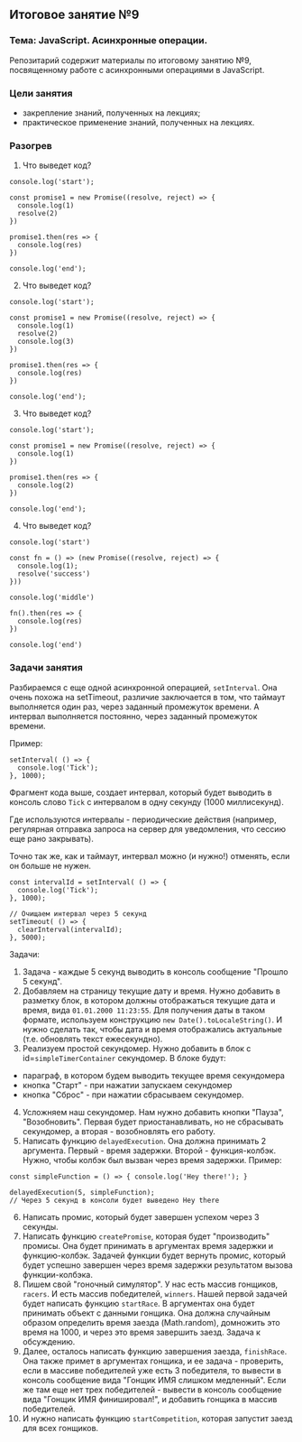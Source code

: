 ## Итоговое занятие №9

### Тема: JavaScript. Асинхронные операции.
Репозитарий содержит материалы по итоговому занятию №9, посвященному работе с асинхронными операциями в JavaScript.

### Цели занятия
- закрепление знаний, полученных на лекциях;
- практическое применение знаний, полученных на лекциях.

### Разогрев
1. Что выведет код?
```
console.log('start');

const promise1 = new Promise((resolve, reject) => {
  console.log(1)
  resolve(2)
})

promise1.then(res => {
  console.log(res)
})

console.log('end');
```

2. Что выведет код?
```
console.log('start');

const promise1 = new Promise((resolve, reject) => {
  console.log(1)
  resolve(2)
  console.log(3)
})

promise1.then(res => {
  console.log(res)
})

console.log('end');
```

3. Что выведет код?
```
console.log('start');

const promise1 = new Promise((resolve, reject) => {
  console.log(1)
})

promise1.then(res => {
  console.log(2)
})

console.log('end');
```

4. Что выведет код?
```
console.log('start')

const fn = () => (new Promise((resolve, reject) => {
  console.log(1);
  resolve('success')
}))

console.log('middle')

fn().then(res => {
  console.log(res)
})

console.log('end')
```

### Задачи занятия

Разбираемся с еще одной асинхронной операцией, `setInterval`. Она очень похожа на setTimeout, различие заключается в том, что таймаут выполняется один раз, через заданный промежуток времени. А интервал выполняется постоянно, через заданный промежуток времени.

Пример:
```
setInterval( () => {
  console.log('Tick');
}, 1000);
```

Фрагмент кода выше, создает интервал, который будет выводить в консоль слово `Tick` с интервалом в одну секунду (1000 миллисекунд).

Где используются интервалы - периодические действия (например, регулярная отправка запроса на сервер для уведомления, что сессию еще рано закрывать).

Точно так же, как и таймаут, интервал можно (и нужно!) отменять, если он больше не нужен.

```
const intervalId = setInterval( () => {
  console.log('Tick');
}, 1000);

// Очищаем интервал через 5 секунд
setTimeout( () => {
  clearInterval(intervalId);
}, 5000);
```

Задачи:
1. Задача - каждые 5 секунд выводить в консоль сообщение "Прошло 5 секунд".
2. Добавляем на страницу текущие дату и время. Нужно добавить в разметку блок, в котором должны отображаться текущие дата и время, вида `01.01.2000 11:23:55`. Для получения даты в таком формате, используем конструкцию `new Date().toLocaleString()`. И нужно сделать так, чтобы дата и время отображались актуальные (т.е. обновлять текст ежесекундно).
3. Реализуем простой секундомер. Нужно добавить в блок с id=`simpleTimerContainer` секундомер. В блоке будут:
 - параграф, в котором будем выводить текущее время секундомера
 - кнопка "Старт" - при нажатии запускаем секундомер
 - кнопка "Сброс" - при нажатии сбрасываем секундомер.
4. Усложняем наш секундомер. Нам нужно добавить кнопки "Пауза", "Возобновить". Первая будет приостанавливать, но не сбрасывать секундомер, а вторая - возобновлять его работу.
5. Написать функцию `delayedExecution`. Она должна принимать 2 аргумента. Первый - время задержки. Второй - функция-колбэк. Нужно, чтобы колбэк был вызван через время задержки. Пример:
```
const simpleFunction = () => { console.log('Hey there!'); }

delayedExecution(5, simpleFunction);
// Через 5 секунд в консоли будет выведено Hey there
```

6. Написать промис, который будет завершен успехом через 3 секунды.
7. Написать функцию `createPromise`, которая будет "производить" промисы. Она будет принимать в аргументах время задержки и функцию-колбэк. Задачей функции будет вернуть промис, который будет успешно завершен через время задержки результатом вызова функции-колбэка.
8. Пишем свой "гоночный симулятор". У нас есть массив гонщиков, `racers`. И есть массив победителей, `winners`. Нашей первой задачей будет написать функцию `startRace`. В аргументах она будет принимать объект с данными гонщика. Она должна случайным образом определить время заезда (Math.random), домножить это время на 1000, и через это время завершить заезд. Задача к обсуждению.
9. Далее, осталось написать функцию завершения заезда, `finishRace`. Она также примет в аргументах гонщика, и ее задача - проверить, если в массиве победителей уже есть 3 победителя, то вывести в консоль сообщение вида "Гонщик ИМЯ слишком медленный". Если же там еще нет трех победителей - вывести в консоль сообщение вида "Гонщик ИМЯ финишировал!", и добавить гонщика в массив победителей.
10. И нужно написать функцию `startCompetition`, которая запустит заезд для всех гонщиков.
